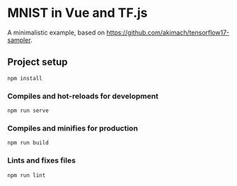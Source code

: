 # MNIST in Vue and TF.js

A minimalistic example, based on https://github.com/akimach/tensorflow17-sampler.

## Project setup
```
npm install
```

### Compiles and hot-reloads for development
```
npm run serve
```

### Compiles and minifies for production
```
npm run build
```

### Lints and fixes files
```
npm run lint
```
